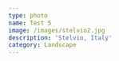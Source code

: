 ```yaml
---
type: photo
name: Test 5
image: /images/stelvio2.jpg
description: 'Stelvio, Italy'
category: Landscape
---
```


